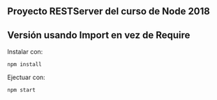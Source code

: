 ## Proyecto RESTServer del curso de Node 2018

## Versión usando Import en vez de Require

Instalar con:

```
npm install
```

Ejectuar con:

```
npm start
```

